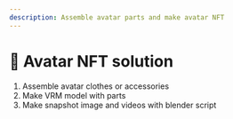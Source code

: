 ```yaml
---
description: Assemble avatar parts and make avatar NFT
---
```


# 🧔 Avatar NFT solution



1. Assemble avatar clothes or accessories
2. Make VRM model with parts
3. Make snapshot image and videos with blender script
